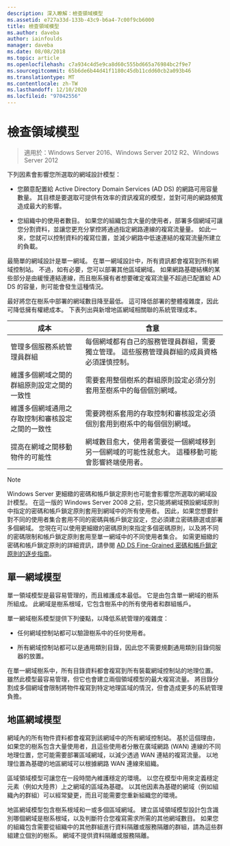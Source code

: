 ```yaml
---
description: 深入瞭解：檢查領域模型
ms.assetid: e727a33d-133b-43c9-b6a4-7c00f9cb6000
title: 檢查領域模型
ms.author: daveba
author: iainfoulds
manager: daveba
ms.date: 08/08/2018
ms.topic: article
ms.openlocfilehash: c7a934c4d5e9ca8d60c555bd665a76984bc2f9e7
ms.sourcegitcommit: 65b6de6b44d41f1180c45db11cdd60cb2a093b46
ms.translationtype: MT
ms.contentlocale: zh-TW
ms.lasthandoff: 12/10/2020
ms.locfileid: "97042556"
---
```

# <a name="reviewing-the-domain-models"></a>檢查領域模型

> 適用於：Windows Server 2016、Windows Server 2012 R2、Windows Server 2012

下列因素會影響您所選取的網域設計模型：

- 您願意配置給 Active Directory Domain Services (AD DS) 的網路可用容量數量。 其目標是要選取可提供有效率的資訊複寫的模型，並對可用的網路頻寬造成最大的影響。

- 您組織中的使用者數目。 如果您的組織包含大量的使用者，部署多個網域可讓您分割資料，並讓您更充分掌控將通過指定網路連線的複寫流量量。 如此一來，您就可以控制資料的複寫位置，並減少網路中低速連結的複寫流量所建立的負載。

最簡單的網域設計是單一網域。 在單一網域設計中，所有資訊都會複寫到所有網域控制站。 不過，如有必要，您可以部署其他區域網域。 如果網路基礎結構的某些部分是由緩慢連結連線，而且樹系擁有者想要確定複寫流量不超過已配置給 AD DS 的容量，則可能會發生這種情況。

最好將您在樹系中部署的網域數目降至最低。 這可降低部署的整體複雜度，因此可降低擁有權總成本。 下表列出與新增地區網域相關聯的系統管理成本。

| 成本     | 含意     |
| -------- | ---------------- |
| 管理多個服務系統管理員群組|每個網域都有自己的服務管理員群組，需要獨立管理。 這些服務管理員群組的成員資格必須謹慎控制。|
| 維護多個網域之間的群組原則設定之間的一致性 | 需要套用整個樹系的群組原則設定必須分別套用至樹系中的每個個別網域。 |
| 維護多個網域通用之存取控制和審核設定之間的一致性 | 需要跨樹系套用的存取控制和審核設定必須個別套用到樹系中的每個個別網域。 |
| 提高在網域之間移動物件的可能性 | 網域數目愈大，使用者需要從一個網域移到另一個網域的可能性就愈大。 這種移動可能會影響終端使用者。 |

> [!NOTE]
> Windows Server 更細緻的密碼和帳戶鎖定原則也可能會影響您所選取的網域設計模型。 在這一版的 Windows Server 2008 之前，您只能將網域預設網域原則中指定的密碼和帳戶鎖定原則套用到網域中的所有使用者。 因此，如果您想要針對不同的使用者集合套用不同的密碼與帳戶鎖定設定，您必須建立密碼篩選或部署多個網域。 您現在可以使用更細緻的密碼原則來指定多個密碼原則，以及將不同的密碼限制和帳戶鎖定原則套用至單一網域中的不同使用者集合。 如需更細緻的密碼和帳戶鎖定原則的詳細資訊，請參閱 [AD DS Fine-Grained 密碼和帳戶鎖定原則的逐步指南](/previous-versions/windows/it-pro/windows-server-2008-r2-and-2008/cc770842(v=ws.10))。

## <a name="single-domain-model"></a>單一網域模型

單一領域模型是最容易管理的，而且維護成本最低。 它是由包含單一網域的樹系所組成。 此網域是樹系根域，它包含樹系中的所有使用者和群組帳戶。

單一網域樹系模型提供下列優點，以降低系統管理的複雜度：

- 任何網域控制站都可以驗證樹系中的任何使用者。

- 所有網域控制站都可以是通用類別目錄，因此您不需要規劃通用類別目錄伺服器的放置。

在單一網域樹系中，所有目錄資料都會複寫到所有裝載網域控制站的地理位置。 雖然此模型最容易管理，但它也會建立兩個領域模型的最大複寫流量。 將目錄分割成多個網域會限制將物件複寫到特定地理區域的情況，但會造成更多的系統管理負擔。

## <a name="regional-domain-model"></a>地區網域模型

網域內的所有物件資料都會複寫到該網域中的所有網域控制站。 基於這個理由，如果您的樹系包含大量使用者，且這些使用者分散在廣域網路 (WAN) 連線的不同地理位置，您可能需要部署區域網域，以減少透過 WAN 連結的複寫流量。 以地理位置為基礎的地區網域可以根據網路 WAN 連線來組織。

區域領域模型可讓您在一段時間內維護穩定的環境。 以您在模型中用來定義穩定元素（例如大陸界）上之網域的區域為基礎。 以其他因素為基礎的網域（例如組織內的群組）可以經常變更，而且可能需要您重新組織您的環境。

地區網域模型包含樹系根域和一或多個區域網域。 建立區域領域模型設計包含識別哪個網域是樹系根域，以及判斷符合您複寫需求所需的其他網域數目。 如果您的組織包含需要從組織中的其他群組進行資料隔離或服務隔離的群組，請為這些群組建立個別的樹系。 網域不提供資料隔離或服務隔離。
